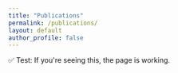 ```yaml
---
title: "Publications"
permalink: /publications/
layout: default
author_profile: false
---
```


✅ Test: If you're seeing this, the page is working.
